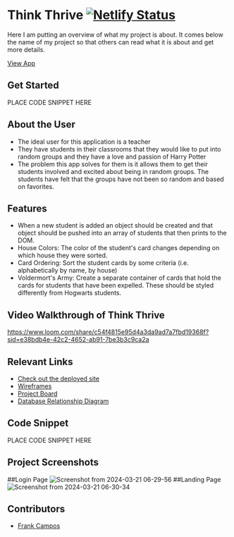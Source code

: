 # Think Thrive [![Netlify Status](https://api.netlify.com/api/v1/badges/1996d30f-f2f7-4e64-aa02-88e9960680bc/deploy-status)](https://app.netlify.com/sites/fantastic-manatee-697af7/deploys)

Here I am putting an overview of what my project is about. It comes below the name of my project so that others can read what it is about and get more details.

[View App](https://fantastic-manatee-697af7.netlify.app/)

## Get Started <!-- OPTIONAL, but doesn't hurt -->
PLACE CODE SNIPPET HERE

## About the User <!-- This is a scaled down user persona -->
- The ideal user for this application is a teacher
- They have students in their classrooms that they would like to put into random groups and they have a love and passion of Harry Potter
- The problem this app solves for them is it allows them to get their students involved and excited about being in random groups. The students have felt that the groups have not been so random and based on favorites.

## Features <!-- List your app features using bullets! Do NOT use a paragraph. No one will read that! -->
- When a new student is added an object should be created and that object should be pushed into an array of students that then prints to the DOM.
- House Colors: The color of the student's card changes depending on which house they were sorted.
- Card Ordering: Sort the student cards by some criteria (i.e. alphabetically by name, by house)
- Voldermort's Army: Create a separate container of cards that hold the cards for students that have been expelled. These should be styled differently from Hogwarts students.

## Video Walkthrough of Think Thrive <!-- A loom link is sufficient -->
https://www.loom.com/share/c54f4815e95d4a3da9ad7a7fbd19368f?sid=e38bdb4e-42c2-4652-ab91-7be3b3c9ca2a

## Relevant Links <!-- Link to all the things that are required outside of the ones that have their own section -->
- [Check out the deployed site](https://fantastic-manatee-697af7.netlify.app/)
- [Wireframes](https://www.figma.com/file/LX2fOHHE462e3smUUTm2Q6/ThinkThrive?type=design&node-id=0%3A1&mode=design&t=ePzO94fHno8TfzEf-1)
- [Project Board](https://github.com/users/frankcampos/projects/6/views/1)
- [Database Relationship Diagram](https://dbdiagram.io/d/ThinkThrive_with_streachgoals-65c9543fac844320aee9917f)

## Code Snippet <!-- OPTIONAL, but doesn't hurt -->
PLACE CODE SNIPPET HERE

## Project Screenshots <!-- These can be inside of your project. Look at the repos from class and see how the images are included in the readme -->
##Login Page  ![Screenshot from 2024-03-21 06-29-56](https://github.com/frankcampos/think-thrive2/assets/26656478/757c8126-fd68-40ef-819e-4b61ceabff31)
##Landing Page  ![Screenshot from 2024-03-21 06-30-34](https://github.com/frankcampos/think-thrive2/assets/26656478/276e187c-9541-4cc7-b786-97af5a375bf0)



## Contributors
- [Frank Campos](https://github.com/frankcampos)
